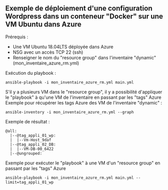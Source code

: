 ## Exemple de déploiement d'une configuration Wordpress dans un conteneur "Docker" sur une VM Ubuntu dans Azure
Prérequis :<br/>
- Une VM Ubuntu 18.04LTS déployée dans Azure
- NSG avec un accès TCP 22 (ssh)
- Renseigner le nom du "resource group" dans l'inventaire "dynamic" (mon_inventaire_azure_rm.yml)  

Exécution du playbook :<br/>
```
ansible-playbook -i mon_inventaire_azure_rm.yml main.yml
```
S'il y a plusieurs VM dans le "resource group", il y a possibilité d'appliquer le "playbook" à qu'une VM de l'inventaire en passant par les "tags" Azure<br/>
Exemple pour récupérer les tags Azure des VM de l'inventaire "dynamic" :
```
ansible-inventory -i mon_inventaire_azure_rm.yml --graph
```
Exemple de résultat :<br/>
```
@all:
  |--@tag_appli_01_wp:
  |  |--Vm-Host_9daf
  |--@tag_appli_02_DB:
  |  |--VM-DB-00_6422
  |--@ungrouped:
```
Exemple pour exécuter le "playbook" à une VM d'un "resource group" en passant par les "tags" Azure
```
ansible-playbook -i mon_inventaire_azure_rm.yml main.yml --limit=tag_appli_01_wp
```